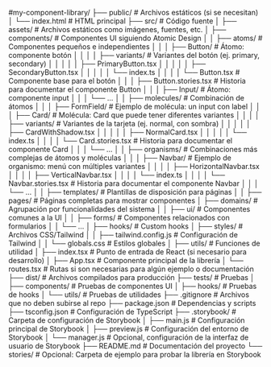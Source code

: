 #my-component-library/ ├── public/ # Archivos estáticos (si se necesitan) │ └── index.html # HTML principal ├── src/ # Código fuente │ ├── assets/ # Archivos estáticos como imágenes, fuentes, etc. │ ├── components/ # Componentes UI siguiendo Atomic Design │ │ ├── atoms/ # Componentes pequeños e independientes │ │ │ ├── Button/ # Átomo: componente botón │ │ │ │ ├── variants/ # Variantes del botón (ej. primary, secondary) │ │ │ │ │ ├── PrimaryButton.tsx │ │ │ │ │ ├── SecondaryButton.tsx │ │ │ │ │ └── index.ts │ │ │ │ └── Button.tsx # Componente base para el botón │ │ │ ├── Button.stories.tsx # Historia para documentar el componente Button │ │ │ ├── Input/ # Átomo: componente input │ │ │ └── ... │ │ ├── molecules/ # Combinación de átomos │ │ │ ├── FormField/ # Ejemplo de molécula: un input con label │ │ │ ├── Card/ # Molécula: Card que puede tener diferentes variantes │ │ │ │ ├── variants/ # Variantes de la tarjeta (ej. normal, con sombra) │ │ │ │ │ ├── CardWithShadow.tsx │ │ │ │ │ ├── NormalCard.tsx │ │ │ │ │ └── index.ts │ │ │ │ └── Card.stories.tsx # Historia para documentar el componente Card │ │ │ └── ... │ │ ├── organisms/ # Combinaciones más complejas de átomos y moléculas │ │ │ ├── Navbar/ # Ejemplo de organismo: menú con múltiples variantes │ │ │ │ ├── HorizontalNavbar.tsx │ │ │ │ ├── VerticalNavbar.tsx │ │ │ │ └── index.ts │ │ │ │ └── Navbar.stories.tsx # Historia para documentar el componente Navbar │ │ │ └── ... │ │ ├── templates/ # Plantillas de disposición para páginas │ │ ├── pages/ # Páginas completas para mostrar componentes │ ├── domains/ # Agrupación por funcionalidades del sistema │ │ ├── ui/ # Componentes comunes a la UI │ │ ├── forms/ # Componentes relacionados con formularios │ │ └── ... │ ├── hooks/ # Custom hooks │ ├── styles/ # Archivos CSS/Tailwind │ │ ├── tailwind.config.js # Configuración de Tailwind │ │ └── globals.css # Estilos globales │ ├── utils/ # Funciones de utilidad │ ├── index.tsx # Punto de entrada de React (si necesario para desarrollo) │ ├── App.tsx # Componente principal de la librería │ └── routes.tsx # Rutas si son necesarias para algún ejemplo o documentación ├── dist/ # Archivos compilados para producción ├── tests/ # Pruebas │ ├── components/ # Pruebas de componentes UI │ ├── hooks/ # Pruebas de hooks │ └── utils/ # Pruebas de utilidades ├── .gitignore # Archivos que no deben subirse al repo ├── package.json # Dependencias y scripts ├── tsconfig.json # Configuración de TypeScript ├── .storybook/ # Carpeta de configuración de Storybook │ ├── main.js # Configuración principal de Storybook │ ├── preview.js # Configuración del entorno de Storybook │ └── manager.js # Opcional, configuración de la interfaz de usuario de Storybook ├── README.md # Documentación del proyecto └── stories/ # Opcional: Carpeta de ejemplo para probar la librería en Storybook
